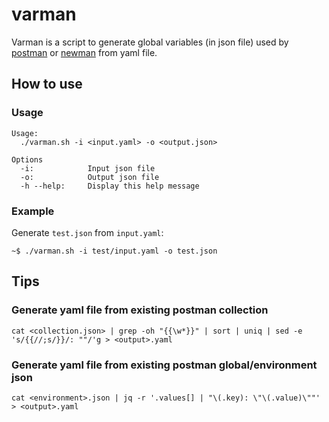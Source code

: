 varman
======

Varman is a script to generate global variables (in json file) used by [postman](https://www.getpostman.com/) or [newman](https://github.com/postmanlab://github.com/postmanlabs/newman) from yaml file.

## How to use

### Usage

```
Usage:
  ./varman.sh -i <input.yaml> -o <output.json>

Options
  -i:            Input json file
  -o:            Output json file
  -h --help:     Display this help message
```

### Example

Generate `test.json` from `input.yaml`:

```
~$ ./varman.sh -i test/input.yaml -o test.json
```

## Tips

### Generate yaml file from existing postman collection

```
cat <collection.json> | grep -oh "{{\w*}}" | sort | uniq | sed -e 's/{{//;s/}}/: ""/'g > <output>.yaml
```

### Generate yaml file from existing postman global/environment json

```
cat <environment>.json | jq -r '.values[] | "\(.key): \"\(.value)\""' > <output>.yaml
```
